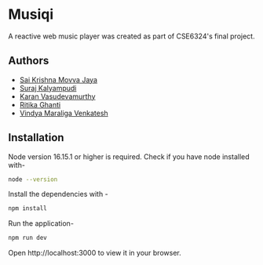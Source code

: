 
# Musiqi

A reactive web music player was created as part of CSE6324's final project. 


## Authors

- [Sai Krishna Movva Jaya](https://www.github.com/SKrishnaMJ)
- [Suraj Kalyampudi](https://www.github.com/SurajKalyampud)
- [Karan Vasudevamurthy](https://github.com/karanlvm)
- [Ritika Ghanti](https://github.com/ritikaghanti)
- [Vindya Maraliga Venkatesh](https://github.com/Vindya29)


## Installation

Node version 16.15.1 or higher is required. Check if you have node installed with- 

```bash
node --version
```

Install the dependencies with -

```bash
npm install
```

Run the application-

```bash
npm run dev
```

Open http://localhost:3000 to view it in your browser.



